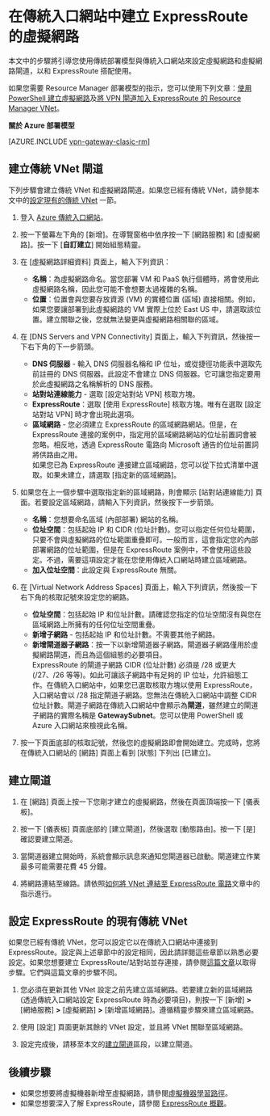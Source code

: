 <properties
   pageTitle="在傳統入口網站中設定 ExpressRoute 的虛擬網路和閘道 | Microsoft Azure"
   description="本文將逐步引導您使用傳統部署模型和傳統入口網站來設定 ExpressRoute 的虛擬網路。"
   documentationCenter="na"
   services="expressroute"
   authors="cherylmc"
   manager="carmonm"
   editor=""
   tags="azure-service-management"/>

<tags 
   ms.service="expressroute"
   ms.devlang="na"
   ms.topic="article" 
   ms.tgt_pltfrm="na"
   ms.workload="infrastructure-services" 
   ms.date="09/20/2016"
   ms.author="cherylmc"/>

# 在傳統入口網站中建立 ExpressRoute 的虛擬網路

本文中的步驟將引導您使用傳統部署模型與傳統入口網站來設定虛擬網路和虛擬網路閘道，以和 ExpressRoute 搭配使用。

如果您需要 Resource Manager 部署模型的指示，您可以使用下列文章：[使用 PowerShell 建立虛擬網路](../virtual-network/virtual-networks-create-vnet-arm-ps.md)及[將 VPN 閘道加入 ExpressRoute 的 Resource Manager VNet](expressroute-howto-add-gateway-resource-manager.md)。

**關於 Azure 部署模型**

[AZURE.INCLUDE [vpn-gateway-clasic-rm](../../includes/vpn-gateway-classic-rm-include.md)]

## 建立傳統 VNet 閘道

下列步驟會建立傳統 VNet 和虛擬網路閘道。如果您已經有傳統 VNet，請參閱本文中的[設定現有的傳統 VNet](#config) 一節。

1. 登入 [Azure 傳統入口網站](http://manage.windowsazure.com)。

2. 按一下螢幕左下角的 [新增]。在導覽窗格中依序按一下 [網路服務] 和 [虛擬網路]。按一下 [**自訂建立**] 開始組態精靈。

3. 在 [虛擬網路詳細資料] 頁面上，輸入下列資訊：

	- **名稱**：為虛擬網路命名。當您部署 VM 和 PaaS 執行個體時，將會使用此虛擬網路名稱，因此您可能不會想要太過複雜的名稱。
	- **位置**：位置會與您要存放資源 (VM) 的實體位置 (區域) 直接相關。例如，如果您要讓部署到此虛擬網路的 VM 實際上位於 East US 中，請選取該位置。建立關聯之後，您就無法變更與虛擬網路相關聯的區域。

4. 在 [DNS Servers and VPN Connectivity] 頁面上，輸入下列資訊，然後按一下右下角的下一步箭頭。

	- **DNS 伺服器** - 輸入 DNS 伺服器名稱和 IP 位址，或從捷徑功能表中選取先前註冊的 DNS 伺服器。此設定不會建立 DNS 伺服器。它可讓您指定要用於此虛擬網路之名稱解析的 DNS 服務。
	- **站對站連線能力** - 選取 [設定站對站 VPN] 核取方塊。
	- **ExpressRoute**：選取 [使用 ExpressRoute] 核取方塊。唯有在選取 [設定站對站 VPN] 時才會出現此選項。
	- **區域網路** - 您必須建立 ExpressRoute 的區域網路網站。但是，在 ExpressRoute 連接的案例中，指定用於區域網路網站的位址前置詞會被忽略。相反地，透過 ExpressRoute 電路向 Microsoft 通告的位址前置詞將供路由之用。<BR>如果您已為 ExpressRoute 連接建立區域網路，您可以從下拉式清單中選取。如果未建立，請選取 [指定新的區域網路]。

5. 如果您在上一個步驟中選取指定新的區域網路，則會顯示 [站對站連線能力] 頁面。若要設定區域網路，請輸入下列資訊，然後按下一步箭頭。

	- **名稱**：您想要命名區域 (內部部署) 網站的名稱。
	- **位址空間**：包括起始 IP 和 CIDR (位址計數)。您可以指定任何位址範圍，只要不會與虛擬網路的位址範圍重疊即可。一般而言，這會指定您的內部部署網路的位址範圍，但是在 ExpressRoute 案例中，不會使用這些設定。不過，需要這項設定才能在您使用傳統入口網站時建立區域網路。
	- **加入位址空間**：此設定與 ExpressRoute 無關。


6. 在 [Virtual Network Address Spaces] 頁面上，輸入下列資訊，然後按一下右下角的核取記號來設定您的網路。

	- **位址空間**：包括起始 IP 和位址計數。請確認您指定的位址空間沒有與您在區域網路上所擁有的任何位址空間重疊。
	- **新增子網路** - 包括起始 IP 和位址計數。不需要其他子網路。
	- **新增閘道器子網路**：按一下以新增閘道器子網路。閘道器子網路僅用於虛擬網路閘道，而且為這個組態的必要項目。<BR>ExpressRoute 的閘道子網路 CIDR (位址計數) 必須是 /28 或更大 (/27、/26 等等)。如此可讓該子網路中有足夠的 IP 位址，允許組態工作。在傳統入口網站中，如果您已選取核取方塊以使用 ExpressRoute，入口網站會以 /28 指定閘道子網路。您無法在傳統入口網站中調整 CIDR 位址計數。閘道子網路在傳統入口網站中會顯示為**閘道**，雖然建立的閘道子網路的實際名稱是 **GatewaySubnet**。您可以使用 PowerShell 或 Azure 入口網站來檢視此名稱。

7. 按一下頁面底部的核取記號，然後您的虛擬網路即會開始建立。完成時，您將在傳統入口網站的 [網路] 頁面上看到 [狀態] 下列出 [已建立]。

## <a name="gw"></a>建立閘道

1. 在 [網路] 頁面上按一下您剛才建立的虛擬網路，然後在頁面頂端按一下 [儀表板]。

2. 按一下 [儀表板] 頁面底部的 [建立閘道]，然後選取 [動態路由]。按一下 [是] 確認要建立閘道。

3. 當閘道器建立開始時，系統會顯示訊息來通知您閘道器已啟動。閘道建立作業最多可能需要花費 45 分鐘。

4. 將網路連結至線路。請依照[如何將 VNet 連結至 ExpressRoute 電路](expressroute-howto-linkvnet-classic.md)文章中的指示進行。

## <a name="config"></a>設定 ExpressRoute 的現有傳統 VNet

如果您已經有傳統 VNet，您可以設定它以在傳統入口網站中連接到 ExpressRoute。設定與上述章節中的設定相同，因此請詳閱這些章節以熟悉必要設定。如果您想要建立 ExpressRoute/站對站並存連接，請參閱[這篇文章](expressroute-howto-coexist-classic.md)以取得步驟。它們與這篇文章的步驟不同。
 
1. 您必須在更新其他 VNet 設定之前先建立區域網路。若要建立新的區域網路 (透過傳統入口網站設定 ExpressRoute 時為必要項目)，則按一下 [新增] **>** [網絡服務] **>** [虛擬網路] **>** [新增區域網路]。遵循精靈步驟來建立區域網路。

2. 使用 [設定] 頁面更新其餘的 VNet 設定，並且將 VNet 關聯至區域網路。

3. 設定完成後，請移至本文的[建立閘道](#gw)區段，以建立閘道。


## 後續步驟

- 如果您想要將虛擬機器新增至虛擬網路，請參閱[虛擬機器學習路徑](https://azure.microsoft.com/documentation/learning-paths/virtual-machines/)。
- 如果您想要深入了解 ExpressRoute，請參閱 [ExpressRoute 概觀](expressroute-introduction.md)。


 

<!---HONumber=AcomDC_0921_2016-->